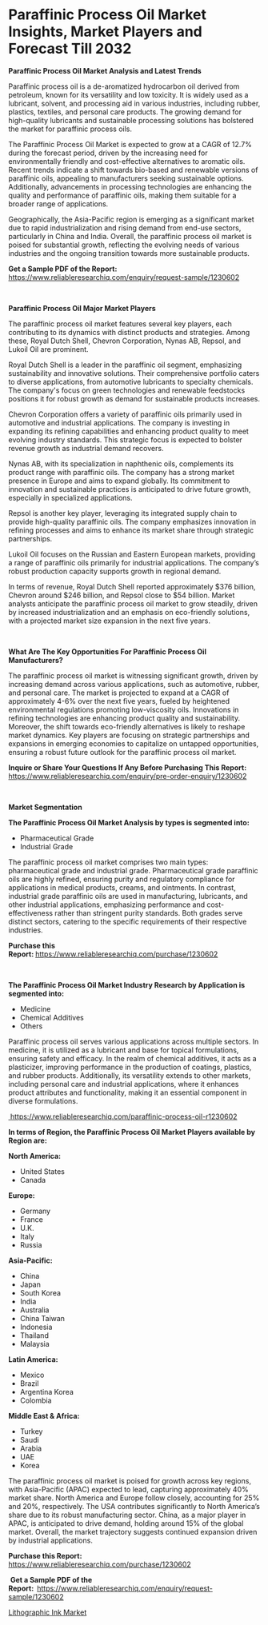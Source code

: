 <p><h1>Paraffinic Process Oil Market Insights, Market Players and Forecast Till 2032</h1></p><p><strong>Paraffinic Process Oil Market Analysis and Latest Trends</strong></p>
<p><p>Paraffinic process oil is a de-aromatized hydrocarbon oil derived from petroleum, known for its versatility and low toxicity. It is widely used as a lubricant, solvent, and processing aid in various industries, including rubber, plastics, textiles, and personal care products. The growing demand for high-quality lubricants and sustainable processing solutions has bolstered the market for paraffinic process oils.</p><p>The Paraffinic Process Oil Market is expected to grow at a CAGR of 12.7% during the forecast period, driven by the increasing need for environmentally friendly and cost-effective alternatives to aromatic oils. Recent trends indicate a shift towards bio-based and renewable versions of paraffinic oils, appealing to manufacturers seeking sustainable options. Additionally, advancements in processing technologies are enhancing the quality and performance of paraffinic oils, making them suitable for a broader range of applications.</p><p>Geographically, the Asia-Pacific region is emerging as a significant market due to rapid industrialization and rising demand from end-use sectors, particularly in China and India. Overall, the paraffinic process oil market is poised for substantial growth, reflecting the evolving needs of various industries and the ongoing transition towards more sustainable products.</p></p>
<p><strong>Get a Sample PDF of the Report:&nbsp;</strong> <a href="https://www.reliableresearchiq.com/enquiry/request-sample/1230602?utm_campaign=3441&utm_medium=2&utm_source=Github&utm_content=ia&utm_term=01042025&utm_id=paraffinic-process-oil">https://www.reliableresearchiq.com/enquiry/request-sample/1230602</a></p>
<p>&nbsp;</p>
<p><strong>Paraffinic Process Oil Major Market Players</strong></p>
<p><p>The paraffinic process oil market features several key players, each contributing to its dynamics with distinct products and strategies. Among these, Royal Dutch Shell, Chevron Corporation, Nynas AB, Repsol, and Lukoil Oil are prominent.</p><p>Royal Dutch Shell is a leader in the paraffinic oil segment, emphasizing sustainability and innovative solutions. Their comprehensive portfolio caters to diverse applications, from automotive lubricants to specialty chemicals. The company's focus on green technologies and renewable feedstocks positions it for robust growth as demand for sustainable products increases.</p><p>Chevron Corporation offers a variety of paraffinic oils primarily used in automotive and industrial applications. The company is investing in expanding its refining capabilities and enhancing product quality to meet evolving industry standards. This strategic focus is expected to bolster revenue growth as industrial demand recovers.</p><p>Nynas AB, with its specialization in naphthenic oils, complements its product range with paraffinic oils. The company has a strong market presence in Europe and aims to expand globally. Its commitment to innovation and sustainable practices is anticipated to drive future growth, especially in specialized applications.</p><p>Repsol is another key player, leveraging its integrated supply chain to provide high-quality paraffinic oils. The company emphasizes innovation in refining processes and aims to enhance its market share through strategic partnerships.</p><p>Lukoil Oil focuses on the Russian and Eastern European markets, providing a range of paraffinic oils primarily for industrial applications. The company’s robust production capacity supports growth in regional demand.</p><p>In terms of revenue, Royal Dutch Shell reported approximately $376 billion, Chevron around $246 billion, and Repsol close to $54 billion. Market analysts anticipate the paraffinic process oil market to grow steadily, driven by increased industrialization and an emphasis on eco-friendly solutions, with a projected market size expansion in the next five years.</p></p>
<p>&nbsp;</p>
<p><strong>What Are The Key Opportunities For Paraffinic Process Oil Manufacturers?</strong></p>
<p><p>The paraffinic process oil market is witnessing significant growth, driven by increasing demand across various applications, such as automotive, rubber, and personal care. The market is projected to expand at a CAGR of approximately 4-6% over the next five years, fueled by heightened environmental regulations promoting low-viscosity oils. Innovations in refining technologies are enhancing product quality and sustainability. Moreover, the shift towards eco-friendly alternatives is likely to reshape market dynamics. Key players are focusing on strategic partnerships and expansions in emerging economies to capitalize on untapped opportunities, ensuring a robust future outlook for the paraffinic process oil market.</p></p>
<p><strong>Inquire or Share Your Questions If Any Before Purchasing This Report:</strong> <a href="https://www.reliableresearchiq.com/enquiry/pre-order-enquiry/1230602?utm_campaign=3441&utm_medium=2&utm_source=Github&utm_content=ia&utm_term=01042025&utm_id=paraffinic-process-oil">https://www.reliableresearchiq.com/enquiry/pre-order-enquiry/1230602</a></p>
<p>&nbsp;</p>
<p><strong>Market Segmentation</strong></p>
<p><strong>The Paraffinic Process Oil Market Analysis by types is segmented into:</strong></p>
<p><ul><li>Pharmaceutical Grade</li><li>Industrial Grade</li></ul></p>
<p><p>The paraffinic process oil market comprises two main types: pharmaceutical grade and industrial grade. Pharmaceutical grade paraffinic oils are highly refined, ensuring purity and regulatory compliance for applications in medical products, creams, and ointments. In contrast, industrial grade paraffinic oils are used in manufacturing, lubricants, and other industrial applications, emphasizing performance and cost-effectiveness rather than stringent purity standards. Both grades serve distinct sectors, catering to the specific requirements of their respective industries.</p></p>
<p><strong>Purchase this Report:&nbsp;</strong><a href="https://www.reliableresearchiq.com/purchase/1230602?utm_campaign=3441&utm_medium=2&utm_source=Github&utm_content=ia&utm_term=01042025&utm_id=paraffinic-process-oil">https://www.reliableresearchiq.com/purchase/1230602</a></p>
<p>&nbsp;</p>
<p><strong>The Paraffinic Process Oil Market Industry Research by Application is segmented into:</strong></p>
<p><ul><li>Medicine</li><li>Chemical Additives</li><li>Others</li></ul></p>
<p><p>Paraffinic process oil serves various applications across multiple sectors. In medicine, it is utilized as a lubricant and base for topical formulations, ensuring safety and efficacy. In the realm of chemical additives, it acts as a plasticizer, improving performance in the production of coatings, plastics, and rubber products. Additionally, its versatility extends to other markets, including personal care and industrial applications, where it enhances product attributes and functionality, making it an essential component in diverse formulations.</p></p>
<p><a href="https://www.reliableresearchiq.com/paraffinic-process-oil-r1230602?utm_campaign=3441&utm_medium=2&utm_source=Github&utm_content=ia&utm_term=01042025&utm_id=paraffinic-process-oil">&nbsp;https://www.reliableresearchiq.com/paraffinic-process-oil-r1230602</a></p>
<p><strong>In terms of Region, the Paraffinic Process Oil Market Players available by Region are:</strong></p>
<p>
    <p> <strong> North America: </strong>
        <ul>
            <li>United States</li>
            <li>Canada</li>
        </ul>
        </p> 
    <p> <strong> Europe: </strong>
        <ul>
            <li>Germany</li>
            <li>France</li>
            <li>U.K.</li>
            <li>Italy</li>
            <li>Russia</li>
        </ul>
        </p> 
    <p> <strong> Asia-Pacific: </strong>
        <ul>
            <li>China</li>
            <li>Japan</li>
            <li>South Korea</li>
            <li>India</li>
            <li>Australia</li>
            <li>China Taiwan</li>
            <li>Indonesia</li>
            <li>Thailand</li>
            <li>Malaysia</li>
        </ul>
        </p> 
    <p> <strong> Latin America: </strong>
        <ul>
            <li>Mexico</li>
            <li>Brazil</li>
            <li>Argentina Korea</li>
            <li>Colombia</li>
        </ul>
        </p> 
    <p> <strong> Middle East & Africa: </strong>
        <ul>
            <li>Turkey</li>
            <li>Saudi</li>
            <li>Arabia</li>
            <li>UAE</li>
            <li>Korea</li>
        </ul>
    </p>
    </p>
<p><p>The paraffinic process oil market is poised for growth across key regions, with Asia-Pacific (APAC) expected to lead, capturing approximately 40% market share. North America and Europe follow closely, accounting for 25% and 20%, respectively. The USA contributes significantly to North America’s share due to its robust manufacturing sector. China, as a major player in APAC, is anticipated to drive demand, holding around 15% of the global market. Overall, the market trajectory suggests continued expansion driven by industrial applications.</p></p>
<p><strong>Purchase this Report: </strong><a href="https://www.reliableresearchiq.com/purchase/1230602?utm_campaign=3441&utm_medium=2&utm_source=Github&utm_content=ia&utm_term=01042025&utm_id=paraffinic-process-oil">https://www.reliableresearchiq.com/purchase/1230602</a></p>
<p>&nbsp;<strong>Get a Sample PDF of the Report:&nbsp;&nbsp;</strong><a href="https://www.reliableresearchiq.com/enquiry/request-sample/1230602?utm_campaign=3441&utm_medium=2&utm_source=Github&utm_content=ia&utm_term=01042025&utm_id=paraffinic-process-oil">https://www.reliableresearchiq.com/enquiry/request-sample/1230602</a></p>
<p><strong></strong></p>
<p><p><a href="https://github.com/marteionun0/Market-Research-Report-List-1/blob/main/lithographic-ink-market.md?utm_campaign=3441&utm_medium=2&utm_source=Github&utm_content=ia&utm_term=01042025&utm_id=paraffinic-process-oil">Lithographic Ink Market</a></p></p>